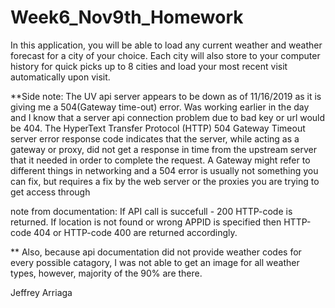 # Week6_Nov9th_Homework


In this application, you will be able to load any current weather and weather forecast for a city of your choice.  Each city will also store to your computer history for quick picks up to 8 cities and load your most recent visit automatically upon visit.  

**Side note:  The UV api server appears to be down as of 11/16/2019 as it is giving me a 504(Gateway time-out) error.  Was working earlier in the day and I know that a server api connection problem due to bad key or url would be 404. The HyperText Transfer Protocol (HTTP) 504 Gateway Timeout server error response code indicates that the server, while acting as a gateway or proxy, did not get a response in time from the upstream server that it needed in order to complete the request. A Gateway might refer to different things in networking and a 504 error is usually not something you can fix, but requires a fix by the web server or the proxies you are trying to get access through

note from documentation: If API call is succefull - 200 HTTP-code is returned. If location is not found or wrong APPID is specified then HTTP-code 404 or HTTP-code 400 are returned accordingly.

** Also, because api documentation did not provide weather codes for every possible catagory, I was not able to get an image for all weather types, however, majority of the 90% are there.

Jeffrey Arriaga